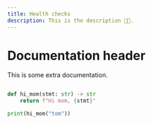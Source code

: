```yaml
---
title: Health checks
description: This is the description 🧑‍💻.
---
```



# Documentation header

This is some extra documentation.

```python

def hi_mom(stmt: str) -> str
    return f"Hi mom, {stmt}" 

print(hi_mom("tom"))
```